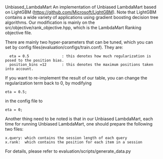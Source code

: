 Unbiased_LambdaMart An implementation of Unbiased LambdaMart based on LightGBM (https://github.com/Microsoft/LightGBM). Note that LightGBM contains a wide variety of applications using gradient boosting decision tree algorithms. Our modification is mainly on the src/objective/rank_objective.hpp, which is the LambdaMart Ranking objective file.

There are mainly two hyper-parameters that can be tuned, which you can set by config files(evaluation/configs/train.conf). They are:

```
  eta = 0.5               : this denotes how much regularization is posed to the position bias.
  position_bins =12       : this denotes the maximum positions taken into account.
```

If you want to re-implement the result of our table, you can change the regularization term back to 0, by modifying 
```
eta = 0.5; 
```
in the config file to 
```
eta = 0; 
```

Another thing need to be noted is that in our Unbiased LambdaMart, each time for running Unbiased LambdaMart, one should prepare the following two files:
```
x.query: which contains the session length of each query
x.rank:  which contains the position for each item in a session
```
For details, please refer to evaluation/scripts/generate_data.py
